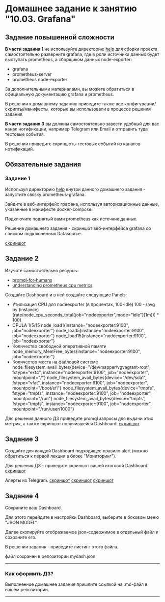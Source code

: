 # Домашнее задание к занятию "10.03. Grafana"

## Задание повышенной сложности

**В части задания 1** не используйте директорию [help](./help) для сборки проекта, самостоятельно разверните grafana, где в 
роли источника данных будет выступать prometheus, а сборщиком данных node-exporter:
- grafana
- prometheus-server
- prometheus node-exporter

За дополнительными материалами, вы можете обратиться в официальную документацию grafana и prometheus.

В решении к домашнему заданию приведите также все конфигурации/скрипты/манифесты, которые вы 
использовали в процессе решения задания.

**В части задания 3** вы должны самостоятельно завести удобный для вас канал нотификации, например Telegram или Email
и отправить туда тестовые события.

В решении приведите скриншоты тестовых событий из каналов нотификаций.

## Обязательные задания

### Задание 1
Используя директорию [help](./help) внутри данного домашнего задания - запустите связку prometheus-grafana.

Зайдите в веб-интерфейс графана, используя авторизационные данные, указанные в манифесте docker-compose.

Подключите поднятый вами prometheus как источник данных.

Решение домашнего задания - скриншот веб-интерфейса grafana со списком подключенных Datasource.

[скриншот](img/1.PNG)

## Задание 2
Изучите самостоятельно ресурсы:
- [promql-for-humans](https://timber.io/blog/promql-for-humans/#cpu-usage-by-instance)
- [understanding prometheus cpu metrics](https://www.robustperception.io/understanding-machine-cpu-usage)

Создайте Dashboard и в ней создайте следующие Panels:
- Утилизация CPU для nodeexporter (в процентах, 100-idle) 100 - (avg by (instance) (rate(node_cpu_seconds_total{job="nodeexporter",mode="idle"}[1m])) * 100)
- CPULA 1/5/15  node_load1{instance="nodeexporter:9100", job="nodeexporter"}
                node_load5{instance="nodeexporter:9100", job="nodeexporter"}
                node_load15{instance="nodeexporter:9100", job="nodeexporter"}
- Количество свободной оперативной памяти node_memory_MemFree_bytes{instance="nodeexporter:9100", job="nodeexporter"}
- Количество места на файловой системе  node_filesystem_avail_bytes{device="/dev/mapper/vgvagrant-root", fstype="ext4", instance="nodeexporter:9100", job="nodeexporter", mountpoint="/"}
                                        node_filesystem_avail_bytes{device="/dev/sda1", fstype="vfat", instance="nodeexporter:9100", job="nodeexporter", mountpoint="/boot/efi"}
                                        node_filesystem_avail_bytes{device="tmpfs", fstype="tmpfs", instance="nodeexporter:9100", job="nodeexporter", mountpoint="/run"}
                                        node_filesystem_avail_bytes{device="tmpfs", fstype="tmpfs", instance="nodeexporter:9100", job="nodeexporter", mountpoint="/run/user/1000"}

Для решения данного ДЗ приведите promql запросы для выдачи этих метрик, а также скриншот получившейся Dashboard.
[скриншот](img/2.PNG)

## Задание 3
Создайте для каждой Dashboard подходящее правило alert (можно обратиться к первой лекции в блоке "Мониторинг").

Для решения ДЗ - приведите скриншот вашей итоговой Dashboard.
[скриншот](img/3.PNG)

Алерты из Telegram.
[скриншот](img/test.PNG)
[скриншот](img/alert1.PNG)
[скриншот](img/alert2.PNG)

## Задание 4
Сохраните ваш Dashboard.

Для этого перейдите в настройки Dashboard, выберите в боковом меню "JSON MODEL".

Далее скопируйте отображаемое json-содержимое в отдельный файл и сохраните его.

В решении задания - приведите листинг этого файла.

файл сохранен в репозитории mydash.json

---

### Как оформить ДЗ?

Выполненное домашнее задание пришлите ссылкой на .md-файл в вашем репозитории.

---
